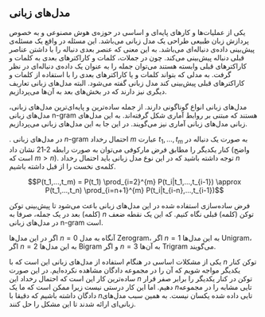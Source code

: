## مدل‌های زبانی

یکی از عملیات‌ها و کارهای پایه‌ای و اساسی در حوزه‌ی هوش مصنوعی و به خصوص پردازش زبان طبیعی طراحی یک مدل زبانی می‌باشد.  این مسئله در واقع یک مسئله‌ی پیش‌بینی داده‌ی دنباله‌ای می‌باشد. به این معنی که عنصر بعدی دنباله را با داشتن عناصر قبلی دنباله پیش‌بینی می‌کند. چون در جملات، کلمات و کاراکترهای بعدی به کلمات و کاراکترهای قبلی وابسته هستند می‌توان جمله را به عنوان یک داده‌ی دنباله‌ای در نظر گرفت. به مدلی که بتواند کلمات و یا کاراکترهای بعدی را با استفاده از کلمات و کاراکترهای قبلی پیش‌بینی کند مدل زبانی گفته می‌شود. البته مدل‌های زبانی تعاریف دیگری نیز دارند که در بخش‌های بعد به آن‌ها می‌پردازیم.

مدل‌های زبانی انواع گوناگونی دارند. از جمله ساده‌ترین و پایه‌ای‌ترین مدل‌های زبانی، مدل‌های زبانی n-gram هستند که مبتنی بر روابط آماری شکل گرفته‌اند. به این مدل‌های زبانی مدل‌های زبانی آماری نیز می‌گویند. در این جا به این مدل‌های زبانی می‌پردازیم.

. در مدل‌های زبانی *n*-gram احتمال رخداد $m$ عبارت $t_1,...,t_m$ به صورت یک دنباله در کنار یکدیگر را مطابق فرض مارکوفی می‌توان به صورت رابطه ‏2‑21 نشان داد (واضح است که $m>n$). توجه داشته باشید که در این نوع مدل زبانی باید احتمال رخداد $n$ کلمه‌ی نخست را از قبل داشته باشیم.

$$P(t_1,...,t_m) = P(t_1) \prod_{i=2}^{m} P(t_i|t_1,...,t_{i-1}) \approx P(t_1,...,t_n) \prod_{i=n+1}^{m} P(t_i|t_{i-n},...,t_{i-1})$$

فرض ساده‌سازی استفاده شده در این مدل‌های زبانی باعث می‌شود تا پیش‌بینی توکن (کلمه) بعد در یک جمله، صرفا به $n$ توکن (کلمه) قبلی نگاه کنیم. که این یک نقطه ضعف در مدل‌های زبانی n-gram است. 

اگر در این مدل‌ها $n=0$ آنگاه به مدل Zerogram، اگر $n=1$ به این مدل‌ها Unigram، اگر $n=2$ به این مدل‌ها Bigram و اگر $n=3$ به آن‌ها Trigram می‌گویند.

یکی از مشکلات اساسی در هنگام استفاده از مدل‌های زبانی این است که با $n$ توکن کنار یکدیگر مواجه شویم که آن را در مجموعه دادگان مشاهده نکرده‌ایم. در این صورت ساده‌ترین کار این است که احتمال رخداد این $n$ توکن در کنار یکدیگر را برابر صفر قرار دهیم. اما این کار درستی نیست زیرا ممکن است که ما یک $n$تایی مشابه را در مجموعه دادگان داشته باشیم که دقیقا با $n$تایی داده شده یکسان نیست. به همین سبب مدل‌های زبانی‌ای ارائه شدند تا این مشکل را حل کنند.